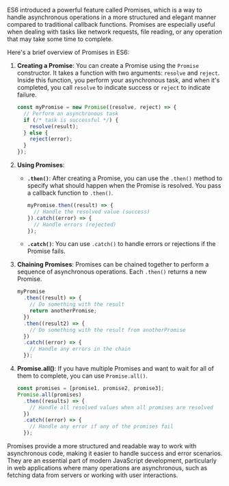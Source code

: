 ES6 introduced a powerful feature called Promises, which is a way to handle asynchronous operations in a more structured and elegant manner compared to traditional callback functions. Promises are especially useful when dealing with tasks like network requests, file reading, or any operation that may take some time to complete.

Here's a brief overview of Promises in ES6:

1. **Creating a Promise**: You can create a Promise using the `Promise` constructor. It takes a function with two arguments: `resolve` and `reject`. Inside this function, you perform your asynchronous task, and when it's completed, you call `resolve` to indicate success or `reject` to indicate failure.

   ```javascript
   const myPromise = new Promise((resolve, reject) => {
     // Perform an asynchronous task
     if (/* task is successful */) {
       resolve(result);
     } else {
       reject(error);
     }
   });
   ```

2. **Using Promises**:

   - **`.then()`**: After creating a Promise, you can use the `.then()` method to specify what should happen when the Promise is resolved. You pass a callback function to `.then()`.

     ```javascript
     myPromise.then((result) => {
       // Handle the resolved value (success)
     }).catch((error) => {
       // Handle errors (rejected)
     });
     ```

   - **`.catch()`**: You can use `.catch()` to handle errors or rejections if the Promise fails.

3. **Chaining Promises**: Promises can be chained together to perform a sequence of asynchronous operations. Each `.then()` returns a new Promise.

   ```javascript
   myPromise
     .then((result) => {
       // Do something with the result
       return anotherPromise;
     })
     .then((result2) => {
       // Do something with the result from anotherPromise
     })
     .catch((error) => {
       // Handle any errors in the chain
     });
   ```

4. **Promise.all()**: If you have multiple Promises and want to wait for all of them to complete, you can use `Promise.all()`.

   ```javascript
   const promises = [promise1, promise2, promise3];
   Promise.all(promises)
     .then((results) => {
       // Handle all resolved values when all promises are resolved
     })
     .catch((error) => {
       // Handle any error if any of the promises fail
     });
   ```

Promises provide a more structured and readable way to work with asynchronous code, making it easier to handle success and error scenarios. They are an essential part of modern JavaScript development, particularly in web applications where many operations are asynchronous, such as fetching data from servers or working with user interactions.
